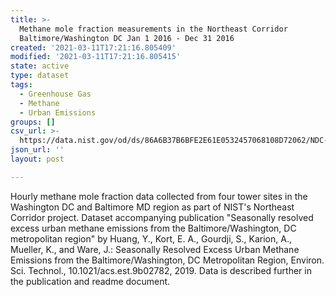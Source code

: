 ```yaml
---
title: >-
  Methane mole fraction measurements in the Northeast Corridor
  Baltimore/Washington DC Jan 1 2016 - Dec 31 2016
created: '2021-03-11T17:21:16.805409'
modified: '2021-03-11T17:21:16.805415'
state: active
type: dataset
tags:
  - Greenhouse Gas
  - Methane
  - Urban Emissions
groups: []
csv_url: >-
  https://data.nist.gov/od/ds/86A6B37B6BFE2E61E0532457068108D72062/NDC-2016-ch4-91m-1-hour-20180223.csv
json_url: ''
layout: post

---
```

Hourly methane mole fraction data collected from four tower sites in the Washington DC and Baltimore MD region as part of NIST's Northeast Corridor project. Dataset accompanying publication "Seasonally resolved excess urban methane emissions from the Baltimore/Washington, DC metropolitan region" by Huang, Y., Kort, E. A., Gourdji, S., Karion, A., Mueller, K., and Ware, J.: Seasonally Resolved Excess Urban Methane Emissions from the Baltimore/Washington, DC Metropolitan Region, Environ. Sci. Technol., 10.1021/acs.est.9b02782, 2019. Data is described further in the publication and readme document.

